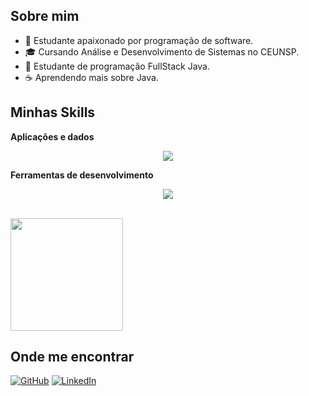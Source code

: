 ## Sobre mim

- 🤔 Estudante apaixonado por programação de software.
- 🎓 Cursando Análise e Desenvolvimento de Sistemas no CEUNSP.
- 🌱 Estudante de programação FullStack Java.
- ☕ Aprendendo mais sobre Java.

## Minhas Skills

**Aplicações e dados**

<p align="center">
  <a href="https://skillicons.dev">
    <img src="https://skillicons.dev/icons?i=java,angular,spring,postman,hibernate,maven" />
  </a>
</p>

**Ferramentas de desenvolvimento**

<p align="center">
  <a href="https://skillicons.dev">
    <img src="https://skillicons.dev/icons?i=eclipse,vscode,git,github" />
  </a>
</p>

<br/>

<a href="https://github.com/LuisDavisCode" title="Perfil de Luis">
  <img height="180em" src="https://github-readme-stats.vercel.app/api?username=LuisDavisCode&theme=dark&show_icons=true" />
</a>

## Onde me encontrar

[![GitHub](https://img.shields.io/badge/GitHub-100000?style=for-the-badge&logo=github&logoColor=white)](https://github.com/LuisDavisCode)
[![LinkedIn](https://img.shields.io/badge/LinkedIn-0077B5?style=for-the-badge&logo=linkedin&logoColor=white)](https://www.linkedin.com/in/luisdaviscode/)
